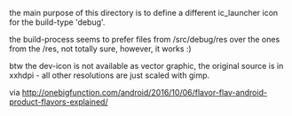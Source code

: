 the main purpose of this directory is 
to define a different ic_launcher icon for the build-type 'debug'.

the build-process seems to prefer files from /src/debug/res
over the ones from the /res, not totally sure, however, it
works :)

btw the dev-icon is not available as vector graphic,
the original source is in xxhdpi - 
all other resolutions are just scaled with gimp.

via http://onebigfunction.com/android/2016/10/06/flavor-flav-android-product-flavors-explained/
